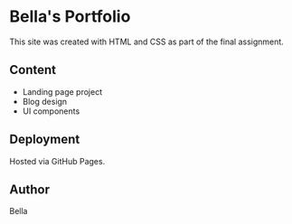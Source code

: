 # Bella's Portfolio

This site was created with HTML and CSS as part of the final assignment.

## Content

- Landing page project
- Blog design
- UI components

## Deployment

Hosted via GitHub Pages.

## Author

Bella
